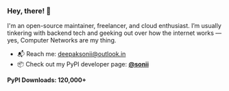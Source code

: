 ### Hey, there! 👋
I'm an open-source maintainer, freelancer, and cloud enthusiast. I’m usually tinkering with backend tech and geeking out over how the internet works — yes, Computer Networks are my thing.

- 📬 Reach me: deepaksonii@outlook.in
- 📦 Check out my PyPI developer page: [**@sonii**](https://pypi.org/user/sonii)

**PyPI Downloads: 120,000+**

